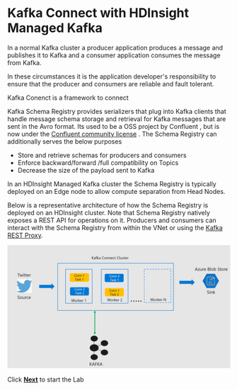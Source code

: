 # Kafka Connect with HDInsight Managed Kafka 

In a normal Kafka cluster a producer application produces a message and publishes it to Kafka and a consumer application consumes the message from Kafka. 

In these circumstances it is the application developer's responsibility to ensure that the producer and consumers are reliable and fault tolerant. 

Kafka Conenct is a framework to connect 

Kafka Schema Registry provides serializers that plug into Kafka clients that handle  message schema storage and retrieval for Kafka messages that are sent in the Avro format. Its used to be a  OSS project by Confluent , but is now under the [Confluent community license](https://www.confluent.io/blog/license-changes-confluent-platform/) . The Schema Registry can additionally serves the below purposes
 
 - Store and retrieve schemas for producers and consumers
 - Enforce backward/forward /full compatibility on Topics
 - Decrease the size of the payload sent to Kafka  

In an HDInsight Managed Kafka cluster the Schema Registry is typically deployed on an Edge node to allow compute separation from Head Nodes. 

Below is a representative architecture of how the Schema Registry is deployed on an HDInsight cluster. Note that Schema Registry natively exposes a REST API for operations on it.  Producers and consumers can interact with the Schema Registry from within the VNet or using the [Kafka REST Proxy](https://docs.microsoft.com/en-us/azure/hdinsight/kafka/rest-proxy). 

![HDInsight Kafka Schema Registry](https://github.com/arnabganguly/Kafkaconnect/blob/master/images/Pic1.png)

Click [**Next**](https://github.com/arnabganguly/Kafkaconnect/blob/master/HDInsightManagedKafka.md) to start the Lab 


<!--stackedit_data:
eyJoaXN0b3J5IjpbMTQ2MDk3NDgwNCw4MDE1ODIyMjIsMTkwNT
AzMDc3LDEyNjI5MDc1NjMsLTE4NTU1ODE0NjMsMTYzNTcxMzc1
NSwtOTcwNjA5MTk1LDIwMjMyOTgwNzMsLTQ0MDU4Mzk2NywtMT
I2Njc3MDUyNSwxNDkxNTM2NjEsNjU1ODMxOTQ5LDg1MjMwMTQ1
NSwyNzA1Mzk2NjldfQ==
-->